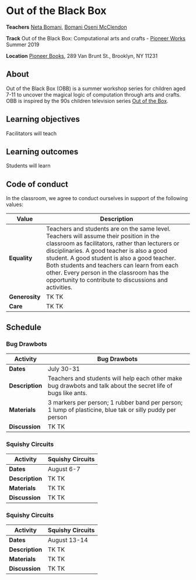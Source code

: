 Out of the Black Box
======

**Teachers** [Neta Bomani](https://netabomani.com), [Bomani Oseni McClendon](http://bomani.xyz/)

**Track** Out of the Black Box: Computational arts and crafts - [Pioneer Works](https://pioneerworks.org) Summer 2019

**Location** [Pioneer Books](https://pioneerworks.org/bookstore/), 289 Van Brunt St., Brooklyn, NY 11231

## About
Out of the Black Box (OBB) is a summer workshop series for children aged 7-11 to uncover the magical logic of computation through arts and crafts. OBB is inspired by the 90s children television series [Out of the Box](https://en.wikipedia.org/wiki/Out_of_the_Box_(TV_series)).

## Learning objectives
Facilitators will teach

## Learning outcomes
Students will learn


## Code of conduct
In the classroom, we agree to conduct ourselves in support of the following values:

Value | Description
--- | ---
**Equality** | Teachers and students are on the same level. Teachers will assume their position in the classroom as facilitators, rather than lecturers or disciplinaries. A good teacher is also a good student. A good student is also a good teacher. Both students and teachers can learn from each other. Every person in the classroom has the opportunity to contribute to discussions and activities. 
**Generosity** | TK TK
**Care** | TK TK

## Schedule
### Bug Drawbots
**Activity**  | Bug Drawbots
--- | ---
**Dates** | July 30-31
**Description** | Teachers and students will help each other make bug drawbots and talk about the secret life of bugs like ants.
**Materials** | 3 markers per person; 1 rubber band per person; 1 lump of plasticine, blue tak or silly puddy per person
**Discussion** | TK TK

### Squishy Circuits
**Activity** | Squishy Circuits
--- | ---
**Dates** | August 6-7
**Description** | TK TK
**Materials** | TK TK
**Discussion** | TK TK

### Squishy Circuits
**Activity** | Squishy Circuits
--- | ---
**Dates** | August 13-14
**Description** | TK TK
**Materials** | TK TK
**Discussion** | TK TK
